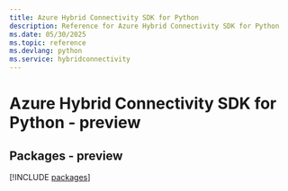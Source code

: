 ```yaml
---
title: Azure Hybrid Connectivity SDK for Python
description: Reference for Azure Hybrid Connectivity SDK for Python
ms.date: 05/30/2025
ms.topic: reference
ms.devlang: python
ms.service: hybridconnectivity
---
```

# Azure Hybrid Connectivity SDK for Python - preview
## Packages - preview
[!INCLUDE [packages](hybrid-connectivity-index.md)]